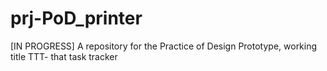 # prj-PoD_printer
[IN PROGRESS] A repository for the Practice of Design Prototype, working title TTT- that task tracker
